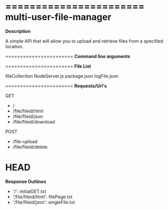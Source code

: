 =======================
multi-user-file-manager
=======================
**Description**

A simple API that will allow you to upload and retrieve files from a specified location.

=======================
**Command line arguments**

=======================
**File List**

fileCollection
NodeServer.js
package.json
logFile.json

=======================
**Requests/Url's**

GET
* /
* /file/fileid/html
* /file/fileid/json
* /file/fileid/download

POST
* /file-upload
* /file/fileid/delete

HEAD
=======================
**Response Outlines**

* '/': initialGET.txt
* '/file/fileid/html': filePage.txt
* '/file/fileid/json': singleFile.txt
